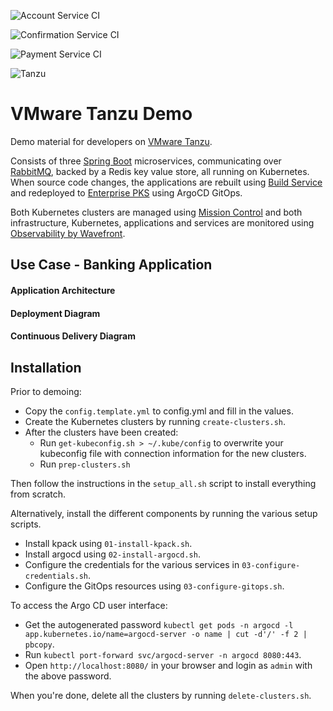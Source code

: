 ![Account Service CI](https://github.com/fjb4/tanzu-demo/workflows/Account%20Service%20CI/badge.svg)

![Confirmation Service CI](https://github.com/fjb4/tanzu-demo/workflows/Confirmation%20Service%20CI/badge.svg)

![Payment Service CI](https://github.com/fjb4/tanzu-demo/workflows/Payment%20Service%20CI/badge.svg)

![Tanzu](tanzu-logo.png)

# VMware Tanzu Demo

Demo material for developers on [VMware Tanzu](https://tanzu.vmware.com/).

Consists of three [Spring Boot](https://spring.io) microservices, communicating over [RabbitMQ](), backed by a Redis key value store, all running on Kubernetes.
When source code changes, the applications are rebuilt using [Build Service](https://tanzu.vmware.com/build-service) and redeployed to [Enterprise PKS](https://cloud.vmware.com/vmware-enterprise-pks) using ArgoCD GitOps.

Both Kubernetes clusters are managed using [Mission Control](https://tanzu.vmware.com/mission-control) and both infrastructure, Kubernetes, applications and services are monitored using [Observability by Wavefront](https://tanzu.vmware.com/observability).

## Use Case - Banking Application

#### Application Architecture

#### Deployment Diagram

#### Continuous Delivery Diagram

## Installation

Prior to demoing:
- Copy the `config.template.yml` to config.yml and fill in the values.
- Create the Kubernetes clusters by running `create-clusters.sh`.
- After the clusters have been created:
  - Run `get-kubeconfig.sh > ~/.kube/config` to overwrite your kubeconfig file with connection information for the new clusters.
  - Run `prep-clusters.sh`

Then follow the instructions in the `setup_all.sh` script to install everything from scratch.

Alternatively, install the different components by running the various setup scripts.

- Install kpack using `01-install-kpack.sh`.
- Install argocd using `02-install-argocd.sh`.
- Configure the credentials for the various services in `03-configure-credentials.sh`.
- Configure the GitOps resources using `03-configure-gitops.sh`.

To access the Argo CD user interface:
- Get the autogenerated password `kubectl get pods -n argocd -l app.kubernetes.io/name=argocd-server -o name | cut -d'/' -f 2 | pbcopy`.
- Run `kubectl port-forward svc/argocd-server -n argocd 8080:443`.
- Open `http://localhost:8080/` in your browser and login as `admin` with the above password.

When you're done, delete all the clusters by running `delete-clusters.sh`.
